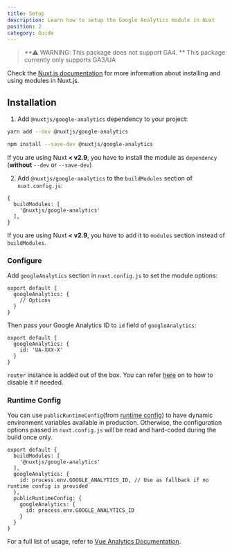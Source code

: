 ```yaml
---
title: Setup
description: Learn how to setup the Google Analytics module in Nuxt
position: 2
category: Guide
---
```



> **⚠ WARNING: This package does not support GA4. **
> This package currently only supports GA3/UA


Check the [Nuxt.js documentation](https://nuxtjs.org/guides/configuration-glossary/configuration-modules) for more information about installing and using modules in Nuxt.js.

## Installation

1. Add `@nuxtjs/google-analytics` dependency to your project:

<code-group>
  <code-block label="Yarn" active>

  ```bash
  yarn add --dev @nuxtjs/google-analytics
  ```

  </code-block>
  <code-block label="NPM">

  ```bash
  npm install --save-dev @nuxtjs/google-analytics
  ```

  </code-block>
</code-group>

  <alert type="warning">

  If you are using Nuxt **< v2.9**, you have to install the module as `dependency` (**without** `--dev` or `--save-dev`)

  </alert>

2. Add `@nuxtjs/google-analytics` to the `buildModules` section of `nuxt.config.js`:

  ```js[nuxt.config.js]
  {
    buildModules: [
      '@nuxtjs/google-analytics'
    ],
  }
  ```

  <alert type="warning">

  If you are using Nuxt **< v2.9**, you have to add it to `modules` section instead of `buildModules`.

  </alert>

### Configure

Add `googleAnalytics` section in `nuxt.config.js` to set the module options:

```js[nuxt.config.js]
export default {
  googleAnalytics: {
    // Options
  }
}
```

Then pass your Google Analytics ID to `id` field of `googleAnalytics`:

```js[nuxt.config.js]
export default {
  googleAnalytics: {
    id: 'UA-XXX-X'
  }
}
```

<alert type="info">

`router` instance is added out of the box. You can refer [here](https://github.com/MatteoGabriele/vue-analytics/blob/master/docs/page-tracking.md#disable-page-auto-tracking) on to how to disable it if needed.

</alert>

### Runtime Config

You can use `publicRuntimeConfig`(from [runtime config](https://nuxtjs.org/guide/runtime-config)) to have dynamic environment variables available in production. Otherwise, the configuration options passed in `nuxt.config.js` will be read and hard-coded during the build once only.

```js[nuxt.config.js]
export default {
  buildModules: [
    '@nuxtjs/google-analytics'
  ],
  googleAnalytics: {
    id: process.env.GOOGLE_ANALYTICS_ID, // Use as fallback if no runtime config is provided
  },
  publicRuntimeConfig: {
    googleAnalytics: {
      id: process.env.GOOGLE_ANALYTICS_ID
    }
  }
}
```

<alert type="info">

For a full list of usage, refer to [Vue Analytics Documentation](https://matteogabriele.gitbooks.io/vue-analytics).

</alert>
